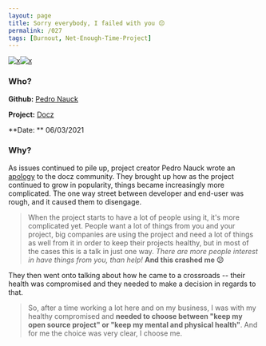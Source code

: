 ```yaml
---
layout: page
title: Sorry everybody, I failed with you 😔
permalink: /027
tags: [Burnout, Net-Enough-Time-Project]
---
```


[![x](https://img.shields.io/badge/-Burnout-ffa07a)](/#BT)[![x](https://img.shields.io/badge/-Not%20Enough%20Time%20(Internal)-darkblue)](/#NETI)

### Who?

**Github:** [Pedro Nauck](pedronauck)

**Project:** [Docz](https://www.docz.site)

**Date: ** 06/03/2021

### Why?

As issues continued to pile up, project creator Pedro Nauck wrote an [apology](https://github.com/pedronauck/docz/issues/1634) to the docz community. They brought up how as the project continued to grow in popularity, things became increasingly more complicated. The one way street between developer and end-user was rough, and it caused them to disengage. 

> When the project starts to have a lot of people using it, it's more  complicated yet. People want a lot of things from you and your project,  big companies are using the project and need a lot of things as well  from it in order to keep their projects healthy, but in most of the  cases this is a talk in just one way. *There are more people interest in have things from you, than help!* **And this crashed me 😕**

They then went onto talking about how he came to a crossroads -- their health was compromised and they needed to make a decision in regards to that. 

> So, after a time working a lot here and on my business, I was with my healthy compromised and **needed to choose between "keep my open source project" or "keep my mental and physical health"**. And for me the choice was very clear, I choose me. 

